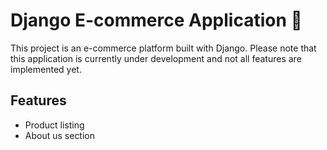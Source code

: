 # Django E-commerce Application 🛒
This project is an e-commerce platform built with Django. Please note that this application is currently under development and not all features are implemented yet.

## Features
- Product listing
- About us section
